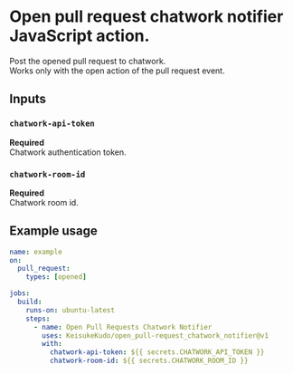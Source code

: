 # Open pull request chatwork notifier JavaScript action.

Post the opened pull request to chatwork.  
Works only with the open action of the pull request event.  

## Inputs

### `chatwork-api-token`

**Required**  
Chatwork authentication token.  

### `chatwork-room-id`

**Required**  
Chatwork room id.   

## Example usage

```yml
name: example
on:
  pull_request:
    types: [opened]

jobs:
  build:
    runs-on: ubuntu-latest
    steps:
      - name: Open Pull Requests Chatwork Notifier
        uses: KeisukeKudo/open_pull-request_chatwork_notifier@v1
        with:
          chatwork-api-token: ${{ secrets.CHATWORK_API_TOKEN }}
          chatwork-room-id: ${{ secrets.CHATWORK_ROOM_ID }}
```
